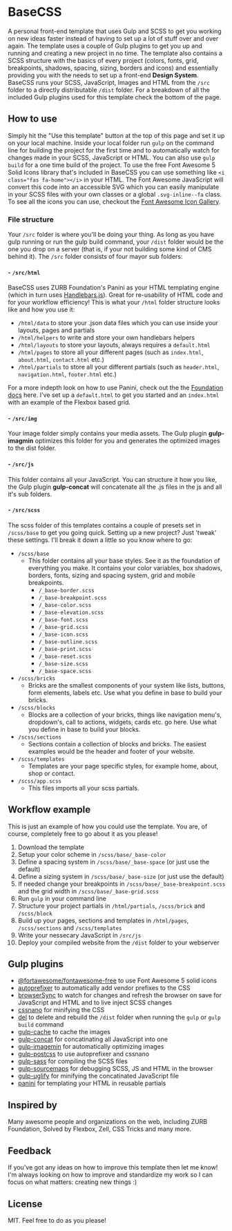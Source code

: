 # BaseCSS

A personal front-end template that uses Gulp and SCSS to get you working on new ideas faster instead of having to set up a lot of stuff over and over again. The template uses a couple of Gulp plugins to get you up and running and creating a new project in no time. The template also contains a SCSS structure with the basics of every project (colors, fonts, grid, breakpoints, shadows, spacing, sizing, borders and icons) and essentially providing you with the needs to set up a front-end **Design System**. BaseCSS runs your SCSS, JavaScript, Images and HTML from the `/src` folder to a directly distributable `/dist` folder. For a breakdown of all the included Gulp plugins used for this template check the bottom of the page.

## How to use

Simply hit the "Use this template" button at the top of this page and set it up on your local machine. Inside your local folder run `gulp` on the command line for building the project for the first time and to automatically watch for changes made in your SCSS, JavaScript or HTML. You can also use `gulp build` for a one time build of the project. To use the free Font Awesome 5 Solid Icons library that's included in BaseCSS you can use something like `<i class="fas fa-home"></i>` in your HTML. The Font Awesome JavaScript will convert this code into an accessible SVG which you can easily manipulate in your SCSS files with your own classes or a global `.svg-inline--fa` class. To see all the icons you can use, checkout the [Font Awesome Icon Gallery](https://fontawesome.com/icons?d=gallery).

### File structure

Your `/src` folder is where you'll be doing your thing. As long as you have gulp running or run the gulp build command, your `/dist` folder would be the one you drop on a server (that is, if your not building some kind of CMS behind it). The `/src` folder consists of four mayor sub folders:

#### - `/src/html`

BaseCSS uses ZURB Foundation's Panini as your HTML templating engine (which in turn uses [Handlebars.js](https://handlebarsjs.com/)). Great for re-usability of HTML code and for your workflow efficiency! This is what your `/html` folder structure looks like and how you use it:

* `/html/data` to store your .json data files which you can use inside your layouts, pages and partials
* `/html/helpers` to write and store your own handlebars helpers
* `/html/layouts` to store your layouts, always requires a `default.html`
* `/html/pages` to store all your different pages (such as `index.html`, `about.html`, `contact.html` etc.)
* `/html/partials` to store all your different partials (such as `header.html`, `navigation.html`, `footer.html` etc.)

For a more indepth look on how to use Panini, check out the the [Foundation docs](https://foundation.zurb.com/sites/docs/panini.html) here. I've set up a `default.html` to get you started and an `index.html` with an example of the Flexbox based grid.

#### - `/src/img`

Your image folder simply contains your media assets. The Gulp plugin **gulp-imagmin** optimizes this folder for you and generates the optimized images to the dist folder.

#### - `/src/js`

This folder contains all your JavaScript. You can structure it how you like, the Gulp plugin **gulp-concat** will concatenate all the .js files in the js and all it's sub folders.

#### - `/src/scss`

The scss folder of this templates contains a couple of presets set in `/scss/base` to get you going quick. Setting up a new project? Just 'tweak' these settings. I'll break it down a little so you know where to go:

* `/scss/base`
  * This folder contains all your base styles. See it as the foundation  of everything you make. It contains your color variables, box shadows, borders, fonts, sizing and spacing system, grid and mobile breakpoints.
    * `/_base-border.scss`
    * `/_base-breakpoint.scss`
    * `/_base-color.scss`
    * `/_base-elevation.scss`
    * `/_base-font.scss`
    * `/_base-grid.scss`
    * `/_base-icon.scss`
    * `/_base-outline.scss`
    * `/_base-print.scss`
    * `/_base-reset.scss`
    * `/_base-size.scss`
    * `/_base-space.scss`
* `/scss/bricks`
 	* Bricks are the smallest components of your system like lists, buttons, form elements, labels etc. Use what you define in base to build your bricks.
* `/scss/blocks`
 	* Blocks are a collection of your bricks, things like navigation menu's, dropdown's, call to actions, widgets, cards etc. go here. Use what you define in base to build your blocks.
* `/scss/sections`
  * Sections contain a collection of blocks and bricks. The easiest examples would be the header and footer of your website.
* `/scss/templates`
  * Templates are your page specific styles, for example home, about, shop or contact.
* `/scss/app.scss`
  * This files imports all your scss partials.

## Workflow example

This is just an example of how you could use the template. You are, of course, completely free to go about it as you please!

1. Download the template
2. Setup your color scheme in `/scss/base/_base-color`
3. Define a spacing system in `/scss/base/_base-space` (or just use the default)
4. Define a sizing system in `/scss/base/_base-size` (or just use the default)
5. If needed change your breakpoints in `/scss/base/_base-breakpoint.scss` and the grid width in `/scss/base/_base-grid.scss`
6. Run `gulp` in your command line
7. Structure your project partials in `/html/partials`, `/scss/brick` and `/scss/block`
8. Build up your pages, sections and templates in `/html/pages`, `/scss/sections` and `/scss/templates`
9. Write your nessecary JavaScript in `/src/js`
10. Deploy your compiled website from the `/dist` folder to your webserver

## Gulp plugins

* [@fortawesome/fontawesome-free](https://www.npmjs.com/package/@fortawesome/fontawesome-free) to use Font Awesome 5 solid icons
* [autoprefixer](https://www.npmjs.com/package/gulp-autoprefixer) to automatically add vendor prefixes to the CSS
* [browserSync](https://www.npmjs.com/package/browser-sync) to watch for changes and refresh the browser on save for JavaScript and HTML and to live inject SCSS changes
* [cssnano](https://www.npmjs.com/package/cssnano) for minifying the CSS
* [del](https://www.npmjs.com/package/del) to delete and rebuild the `/dist` folder when running the `gulp` or `gulp build` command
* [gulp-cache](https://www.npmjs.com/package/gulp-cache) to cache the images
* [gulp-concat](https://www.npmjs.com/package/gulp-concat) for concatinating all JavaScript into one
* [gulp-imagemin](https://www.npmjs.com/package/gulp-imagemin) for automatically optimizing images
* [gulp-postcss](https://www.npmjs.com/package/gulp-postcss) to use autoprefixer and cssnano
* [gulp-sass](https://www.npmjs.com/package/gulp-sass) for compiling the SCSS files
* [gulp-sourcemaps](https://www.npmjs.com/package/gulp-sourcemaps) for debugging SCSS, JS and HTML in the browser
* [gulp-uglify](https://www.npmjs.com/package/gulp-uglify) for minifying the concatinated JavaScript file
* [panini](https://www.npmjs.com/package/panini) for templating your HTML in reusable partials

## Inspired by

Many awesome people and organizations on the web, including ZURB Foundation, Solved by Flexbox, Zell, CSS Tricks and many more.

## Feedback

If you've got any ideas on how to improve this template then let me know! I'm always looking on how to improve and standardize my work so I can focus on what matters: creating new things :)

## License

MIT. Feel free to do as you please!
